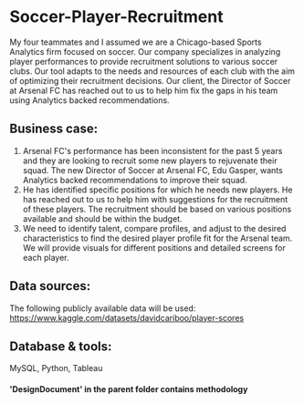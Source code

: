 # Soccer-Player-Recruitment

My four teammates and I assumed we are a Chicago-based Sports Analytics firm focused on soccer. Our company specializes in analyzing player performances to provide recruitment solutions to various soccer clubs. Our tool adapts to the needs and resources of each club with the aim of optimizing their recruitment decisions. Our client, the Director of Soccer at Arsenal FC has reached out to us to help him fix the gaps in his team using Analytics backed recommendations.

## Business case:
1. Arsenal FC's performance has been inconsistent for the past 5 years and they are looking to recruit some new players to rejuvenate their squad. The new Director of Soccer at Arsenal FC, Edu Gasper, wants Analytics backed recommendations to improve their squad.
2. He has identified specific positions for which he needs new players. He has reached out to us to help him with suggestions for the recruitment of these players. The recruitment should be based on various positions available and should be within the budget.
3. We need to identify talent, compare profiles, and adjust to the desired characteristics to find the desired player profile fit for the Arsenal team. We will provide visuals for different positions and detailed screens for each player.

## Data sources:
The following publicly available data will be used: https://www.kaggle.com/datasets/davidcariboo/player-scores

## Database & tools:
MySQL, Python, Tableau

#### 'DesignDocument' in the parent folder contains methodology
